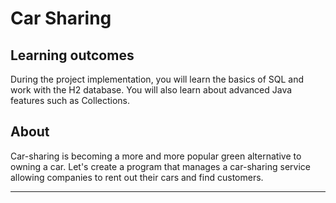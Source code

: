 # Car Sharing 
##  Learning outcomes
During the project implementation, you will learn the basics of SQL and work with the H2 database. You will also learn about advanced Java features such as Collections.

## About
Car-sharing is becoming a more and more popular green alternative to owning a car. Let's create a program that manages a car-sharing service allowing companies to rent out their cars and find customers.

---

